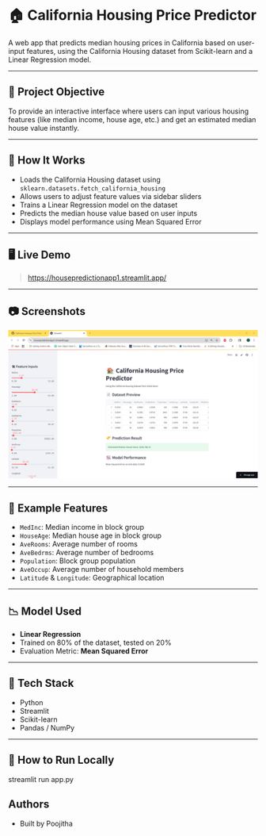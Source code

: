 # 🏠 California Housing Price Predictor

A web app that predicts median housing prices in California based on user-input features, using the California Housing dataset from Scikit-learn and a Linear Regression model.

---

## 📌 Project Objective

To provide an interactive interface where users can input various housing features (like median income, house age, etc.) and get an estimated median house value instantly.

---

## 🚀 How It Works

- Loads the California Housing dataset using `sklearn.datasets.fetch_california_housing`
- Allows users to adjust feature values via sidebar sliders
- Trains a Linear Regression model on the dataset
- Predicts the median house value based on user inputs
- Displays model performance using Mean Squared Error

---

## 🖥️ Live Demo

> https://housepredictionapp1.streamlit.app/

---

## 📷 Screenshots

![App Screenshot](https://github.com/PoojithaAlam/California-Housing-Price-Predictor/blob/0eb837dad1121c77662ffa5b800dfbd0a2dae1a4/California.png)


---

## 🧪 Example Features

- `MedInc`: Median income in block group
- `HouseAge`: Median house age in block group
- `AveRooms`: Average number of rooms
- `AveBedrms`: Average number of bedrooms
- `Population`: Block group population
- `AveOccup`: Average number of household members
- `Latitude` & `Longitude`: Geographical location

---

## 📉 Model Used

- **Linear Regression**
- Trained on 80% of the dataset, tested on 20%
- Evaluation Metric: **Mean Squared Error**

---

## 🔧 Tech Stack

- Python
- Streamlit
- Scikit-learn
- Pandas / NumPy

---

## 📁 How to Run Locally
streamlit run app.py
## Authors

- Built by Poojitha

